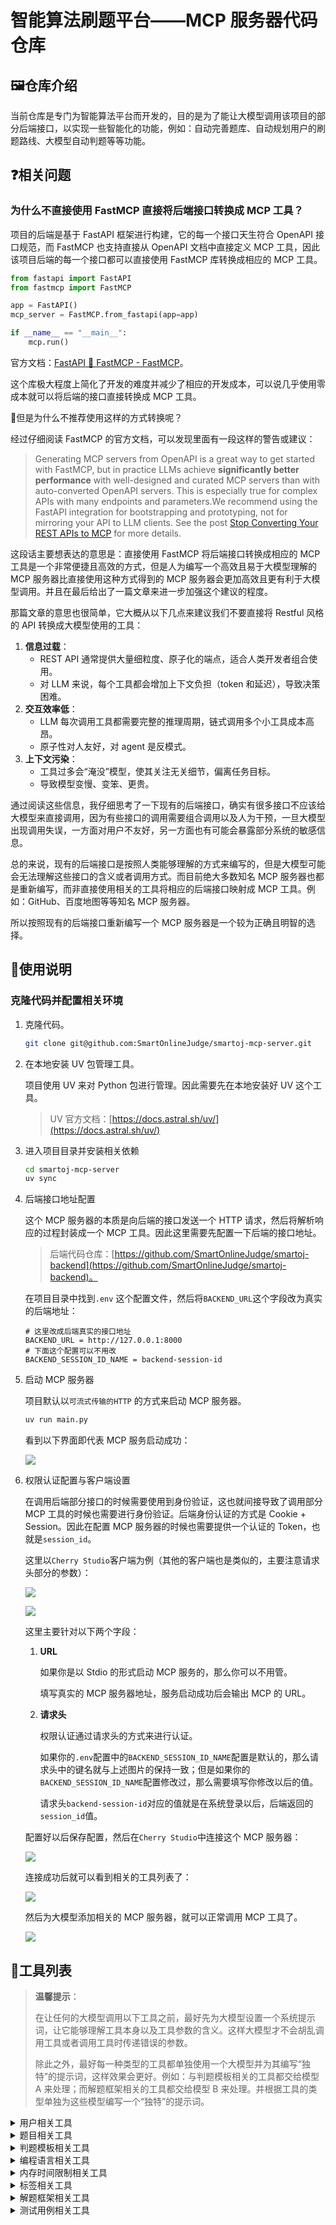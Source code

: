 # 智能算法刷题平台——MCP 服务器代码仓库

## 🖼️仓库介绍

当前仓库是专门为智能算法平台而开发的，目的是为了能让大模型调用该项目的部分后端接口，以实现一些智能化的功能，例如：自动完善题库、自动规划用户的刷题路线、大模型自动判题等等功能。

## ❓相关问题

### 为什么不直接使用 FastMCP 直接将后端接口转换成 MCP 工具？

项目的后端是基于 FastAPI 框架进行构建，它的每一个接口天生符合 OpenAPI 接口规范，而 FastMCP 也支持直接从 OpenAPI 文档中直接定义 MCP 工具，因此该项目后端的每一个接口都可以直接使用 FastMCP 库转换成相应的 MCP 工具。

```python
from fastapi import FastAPI
from fastmcp import FastMCP

app = FastAPI()
mcp_server = FastMCP.from_fastapi(app=app)

if __name__ == "__main__":
    mcp.run()
```

官方文档：[FastAPI 🤝 FastMCP - FastMCP](https://gofastmcp.com/integrations/fastapi#generating-an-mcp-server)。

这个库极大程度上简化了开发的难度并减少了相应的开发成本，可以说几乎使用零成本就可以将后端的接口直接转换成 MCP 工具。

🤔但是为什么不推荐使用这样的方式转换呢？

经过仔细阅读 FastMCP 的官方文档，可以发现里面有一段这样的警告或建议：

> Generating MCP servers from OpenAPI is a great way to get started with FastMCP, but in practice LLMs achieve **significantly better performance** with well-designed and curated MCP servers than with auto-converted OpenAPI servers. This is especially true for complex APIs with many endpoints and parameters.We recommend using the FastAPI integration for bootstrapping and prototyping, not for mirroring your API to LLM clients. See the post [Stop Converting Your REST APIs to MCP](https://www.jlowin.dev/blog/stop-converting-rest-apis-to-mcp) for more details.

这段话主要想表达的意思是：直接使用 FastMCP 将后端接口转换成相应的 MCP 工具是一个非常便捷且高效的方式，但是人为编写一个高效且易于大模型理解的 MCP 服务器比直接使用这种方式得到的 MCP 服务器会更加高效且更有利于大模型调用。并且在最后给出了一篇文章来进一步加强这个建议的程度。

那篇文章的意思也很简单，它大概从以下几点来建议我们不要直接将 Restful 风格的 API 转换成大模型使用的工具：

1. **信息过载**：
   - REST API 通常提供大量细粒度、原子化的端点，适合人类开发者组合使用。
   - 对 LLM 来说，每个工具都会增加上下文负担（token 和延迟），导致决策困难。
2. **交互效率低**：
   - LLM 每次调用工具都需要完整的推理周期，链式调用多个小工具成本高昂。
   - 原子性对人友好，对 agent 是反模式。
3. **上下文污染**：
   - 工具过多会“淹没”模型，使其关注无关细节，偏离任务目标。
   - 导致模型变慢、变笨、更贵。

通过阅读这些信息，我仔细思考了一下现有的后端接口，确实有很多接口不应该给大模型来直接调用，因为有些接口的调用需要组合调用以及人为干预，一旦大模型出现调用失误，一方面对用户不友好，另一方面也有可能会暴露部分系统的敏感信息。

总的来说，现有的后端接口是按照人类能够理解的方式来编写的，但是大模型可能会无法理解这些接口的含义或者调用方式。而目前绝大多数知名 MCP 服务器也都是重新编写，而非直接使用相关的工具将相应的后端接口映射成 MCP 工具。例如：GitHub、百度地图等等知名 MCP 服务器。

所以按照现有的后端接口重新编写一个 MCP 服务器是一个较为正确且明智的选择。

## 📒使用说明

### 克隆代码并配置相关环境

1. 克隆代码。

   ```bash
   git clone git@github.com:SmartOnlineJudge/smartoj-mcp-server.git
   ```

2. 在本地安装 UV 包管理工具。

   项目使用 UV 来对 Python 包进行管理。因此需要先在本地安装好 UV 这个工具。

   >  UV 官方文档：[https://docs.astral.sh/uv/](https://docs.astral.sh/uv/)

3. 进入项目目录并安装相关依赖

   ```bash
   cd smartoj-mcp-server
   uv sync
   ```

4. 后端接口地址配置

   这个 MCP 服务器的本质是向后端的接口发送一个 HTTP 请求，然后将解析响应的过程封装成一个 MCP 工具。因此这里需要先配置一下后端的接口地址。

   > 后端代码仓库：[https://github.com/SmartOnlineJudge/smartoj-backend](https://github.com/SmartOnlineJudge/smartoj-backend)。

   在项目目录中找到`.env` 这个配置文件，然后将`BACKEND_URL`这个字段改为真实的后端地址：

   ```
   # 这里改成后端真实的接口地址
   BACKEND_URL = http://127.0.0.1:8000
   # 下面这个配置可以不用改
   BACKEND_SESSION_ID_NAME = backend-session-id
   ```

5. 启动 MCP 服务器

   项目默认以`可流式传输的HTTP` 的方式来启动 MCP 服务器。

   ```bash
   uv run main.py
   ```

   看到以下界面即代表 MCP 服务启动成功：

   ![](docs/images/run_success.png)

6. 权限认证配置与客户端设置

   在调用后端部分接口的时候需要使用到身份验证，这也就间接导致了调用部分 MCP 工具的时候也需要进行身份验证。后端身份认证的方式是 Cookie + Session。因此在配置 MCP 服务器的时候也需要提供一个认证的 Token，也就是`session_id`。

   这里以`Cherry Studio`客户端为例（其他的客户端也是类似的，主要注意请求头部分的参数）：

   ![](docs/images/auth1.png)

   ![](docs/images/auth2.png)

   这里主要针对以下两个字段：

   1. **URL**

      如果你是以 Stdio 的形式启动 MCP 服务的，那么你可以不用管。

      填写真实的 MCP 服务器地址，服务启动成功后会输出 MCP 的 URL。

   2. **请求头**

      权限认证通过请求头的方式来进行认证。

      如果你的`.env`配置中的`BACKEND_SESSION_ID_NAME`配置是默认的，那么请求头中的键名就与上述图片的保持一致；但是如果你的`BACKEND_SESSION_ID_NAME`配置修改过，那么需要填写你修改以后的值。

      请求头`backend-session-id`对应的值就是在系统登录以后，后端返回的`session_id`值。

   配置好以后保存配置，然后在`Cherry Studio`中连接这个 MCP 服务器：

   ![](docs/images/run_mcp.png)

   连接成功后就可以看到相关的工具列表了：

   ![](docs/images/tools.png)

   然后为大模型添加相关的 MCP 服务器，就可以正常调用 MCP 工具了。

   ![](docs/images/chat.png)

## 🔧工具列表

> **温馨提示**：
>
> 在让任何的大模型调用以下工具之前，最好先为大模型设置一个系统提示词，让它能够理解工具本身以及工具参数的含义。这样大模型才不会胡乱调用工具或者调用工具时传递错误的参数。
>
> 除此之外，最好每一种类型的工具都单独使用一个大模型并为其编写“独特”的提示词，这样效果会更好。例如：与判题模板相关的工具都交给模型 A 来处理；而解题框架相关的工具都交给模型 B 来处理。并根据工具的类型单独为这些模型编写一个“独特”的提示词。

<details>
    <summary>用户相关工具</summary>
    <ul>
        <li>
            <p>
                <strong>get_current_user - 获取当前用户信息</strong>
            </p>
            <p>不需要传递参数</p>
        </li>
    </ul>
</details>

<details>
    <summary>题目相关工具</summary>
    <ul>
        <li>
          <p><strong>query_question_info - 查询一个题目的详细信息</strong></p>
          <p>
            <ul>
              <li><code>question_id</code>：题目ID（整型，必须）</li>
            </ul>
          </p>
        </li>
        <li>
          <p><strong>create_question - 创建一道新题目</strong></p>
          <p>
            <ul>
              <li><code>title</code>：题目的名称（字符串，必须）</li>
              <li><code>description</code>：题目的描述（字符串，必须）</li>
              <li><code>difficulty</code>：题目的难度（字符串，必须，且只能是这三个值：easy, medium, hard）</li>
            </ul>
          </p>
        </li>
    </ul>
</details>

<details>
  <summary>判题模板相关工具</summary>
  <ul>
    <li>
      <p><strong>query_judge_templates_of_question - 查询一个题目的所有判题模板</strong></p>
      <p>
	    <ul>
          <li><code>question_id</code>：题目ID（整型，必须）</li>
        </ul>
        </p>
    </li>
    <li>
      <p>
        <strong>
          create_judge_template_for_question - 为指定题目指定编程语言创建一个判题模板
        </strong>
      </p>
      <p>
        <ul>
          <li><code>question_id</code>：题目ID（整型，必须）</li>
          <li><code>language_id</code>：编程语言ID（整型，必须）</li>
          <li><code>code</code>：判题模板的代码（字符串，必须）</li>
        </ul>
      </p>
    </li>  
  </ul>
</details>

<details>
  <summary>编程语言相关工具</summary>
  <ul>
    <li>
      <p><strong>query_all_programming_languages - 查询系统所有编程语言信息</strong></p>
      <p>不需要传递参数</p>
    </li>
  </ul>
</details>

<details>
  <summary>内存时间限制相关工具</summary>
  <ul>
  	<li>
      <p><strong>query_memory_time_limits_of_question - 查询一个题目的内存时间限制</strong></p>
      <p>
        <ul>
          <li><code>question_id</code>：题目ID（整型，必须）</li>
        </ul>
      </p>
    </li>
    <li>
      <p>
          <strong>create_memory_time_limit_for_question - 为指定题目指定编程语言创建一个内存时间限制</strong></p>
      <p>
        <ul>
          <li><code>question_id</code>：题目ID（整型，必须）</li>
          <li><code>language_id</code>：编程语言ID（整型，必须）</li>
          <li><code>memory_limit</code>：内存限制，单位 MB（整型，必须）</li>
          <li><code>time_limit</code>：时间限制，单位 ms（整型，必须）</li>
        </ul>
      </p>
    </li>
  </ul>
</details>

<details>
  <summary>标签相关工具</summary>
  <ul>
  	<li>
      <p><strong>query_all_tags - 查询系统所有标签信息</strong></p>
      <p>不需要传递参数</p>
    </li>
  </ul>
</details>

<details>
  <summary>解题框架相关工具</summary>
  <ul>
  	<li>
      <p><strong>query_solving_frameworks_of_question - 查询一个题目的解题框架信息</strong></p>
      <p>
        <ul>
          <li><code>question_id</code>：题目ID（整型，必须）</li>
        </ul>
      </p>
    </li>
	<li>
      <p><strong>create_solving_framework_for_question - 为指定题目指定编程语言创建一个解题框架</strong></p>
      <p>
        <ul>
          <li><code>question_id</code>：题目ID（整型，必须）</li>
          <li><code>language_id</code>：编程语言ID（整型，必须）</li>
          <li><code>code_framework</code>：解题框架的代码（字符串，必须）</li>
        </ul>
      </p>
    </li>
  </ul>
</details>

<details>
  <summary>测试用例相关工具</summary>
  <ul>
  	<li>
      <p><strong>query_tests_of_question - 查询一个题目的所有测试用例信息</strong></p>
      <p>
        <ul>
          <li><code>question_id</code>：题目ID（整型，必须）</li>
        </ul>
      </p>
    </li>
	<li>
      <p><strong>create_test_for_question - 为指定题目创建一个测试用例</strong></p>
      <p>
        <ul>
          <li><code>question_id</code>：题目ID（整型，必须）</li>
          <li><code>input_output</code>：测试用例的输入输出信息（字符串，必须）</li>
        </ul>
      </p>
    </li>
  </ul>
</details>
